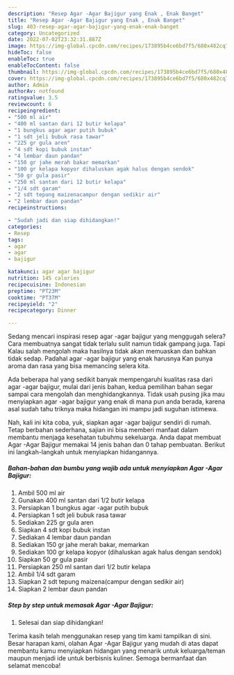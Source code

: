 ```yaml
---
description: "Resep Agar -Agar Bajigur yang Enak , Enak Banget"
title: "Resep Agar -Agar Bajigur yang Enak , Enak Banget"
slug: 403-resep-agar-agar-bajigur-yang-enak-enak-banget
category: Uncategorized
date: 2022-07-02T23:32:31.887Z
image: https://img-global.cpcdn.com/recipes/173895b4ce6bd7f5/680x482cq70/agar-agar-bajigur-foto-resep-utama.jpg
hideToc: false
enableToc: true
enableTocContent: false
thumbnail: https://img-global.cpcdn.com/recipes/173895b4ce6bd7f5/680x482cq70/agar-agar-bajigur-foto-resep-utama.jpg
cover: https://img-global.cpcdn.com/recipes/173895b4ce6bd7f5/680x482cq70/agar-agar-bajigur-foto-resep-utama.jpg
author: Admin
authorAv: notfound
ratingvalue: 3.5
reviewcount: 6
recipeingredient:
- "500 ml air"
- "400 ml santan dari 12 butir kelapa"
- "1 bungkus agar agar putih bubuk"
- "1 sdt jeli bubuk rasa tawar"
- "225 gr gula aren"
- "4 sdt kopi bubuk instan"
- "4 lembar daun pandan"
- "150 gr jahe merah bakar memarkan"
- "100 gr kelapa kopyor dihaluskan agak halus dengan sendok"
- "50 gr gula pasir"
- "250 ml santan dari 12 butir kelapa"
- "1/4 sdt garam"
- "2 sdt tepung maizenacampur dengan sedikir air"
- "2 lembar daun pandan"
recipeinstructions:

- "Sudah jadi dan siap dihidangkan!"
categories:
- Resep
tags:
- agar
- agar
- bajigur

katakunci: agar agar bajigur 
nutrition: 145 calories
recipecuisine: Indonesian
preptime: "PT23M"
cooktime: "PT37M"
recipeyield: "2"
recipecategory: Dinner

---
```



Sedang mencari inspirasi resep agar -agar bajigur yang menggugah selera? Cara membuatnya sangat tidak terlalu sulit namun tidak gampang juga. Tapi Kalau salah mengolah maka hasilnya tidak akan memuaskan dan bahkan tidak sedap. Padahal agar -agar bajigur yang enak harusnya Kan punya aroma dan rasa yang bisa memancing selera kita.




Ada beberapa hal yang sedikit banyak mempengaruhi kualitas rasa dari agar -agar bajigur, mulai dari jenis bahan, kedua pemilihan bahan segar sampai cara mengolah dan menghidangkannya. Tidak usah pusing jika mau menyiapkan agar -agar bajigur yang enak di mana pun anda berada, karena asal sudah tahu triknya maka hidangan ini mampu jadi suguhan istimewa.


Nah, kali ini kita coba, yuk, siapkan agar -agar bajigur sendiri di rumah. Tetap berbahan sederhana, sajian ini bisa memberi manfaat dalam membantu menjaga kesehatan tubuhmu sekeluarga. Anda dapat membuat Agar -Agar Bajigur memakai 14 jenis bahan dan 0 tahap pembuatan. Berikut ini langkah-langkah untuk menyiapkan hidangannya.

<!--inarticleads1-->

##### Bahan-bahan dan bumbu yang wajib ada untuk menyiapkan Agar -Agar Bajigur:

1. Ambil 500 ml air
1. Gunakan 400 ml santan dari 1/2 butir kelapa
1. Persiapkan 1 bungkus agar -agar putih bubuk
1. Persiapkan 1 sdt jeli bubuk rasa tawar
1. Sediakan 225 gr gula aren
1. Siapkan 4 sdt kopi bubuk instan
1. Sediakan 4 lembar daun pandan
1. Sediakan 150 gr jahe merah bakar, memarkan
1. Sediakan 100 gr kelapa kopyor (dihaluskan agak halus dengan sendok)
1. Siapkan 50 gr gula pasir
1. Persiapkan 250 ml santan dari 1/2 butir kelapa
1. Ambil 1/4 sdt garam
1. Siapkan 2 sdt tepung maizena(campur dengan sedikir air)
1. Siapkan 2 lembar daun pandan




<!--inarticleads2-->

##### Step by step untuk memasak Agar -Agar Bajigur:


1. Selesai dan siap dihidangkan!



Terima kasih telah menggunakan resep yang tim kami tampilkan di sini. Besar harapan kami, olahan Agar -Agar Bajigur yang mudah di atas dapat membantu kamu menyiapkan hidangan yang menarik untuk keluarga/teman maupun menjadi ide untuk berbisnis kuliner. Semoga bermanfaat dan selamat mencoba!
